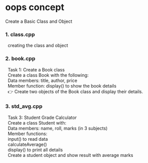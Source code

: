 # oops concept
Create a Basic Class and Object
### 1. class.cpp<br>
 	creating the class and object<br>
### 2. book.cpp<br>
 	Task 1: Create a Book class<br>
 	Create a class Book with the following:<br>
 	Data members: title, author, price<br>
 	Member function: display() to show the book details<br>
 	👉 Create two objects of the Book class and display their details.<br>
### 3. std_avg.cpp<br>
 	Task 3: Student Grade Calculator<br>
 	Create a class Student with:<br>
 	Data members: name, roll, marks (in 3 subjects)<br>
 	Member functions:<br>
 	input() to read data<br>
 	calculateAverage()<br>
 	display() to print all details<br>
 	Create a student object and show result with average marks<br>


